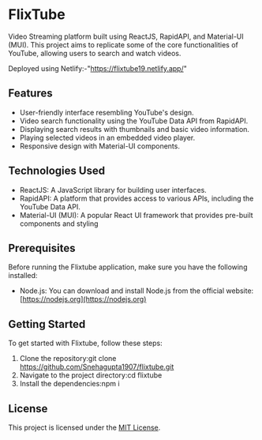 # FlixTube

Video Streaming platform built using ReactJS, RapidAPI, and Material-UI (MUI). This project aims to replicate some of the core functionalities of YouTube, allowing users to search and watch videos.

Deployed using Netlify:-"https://flixtube19.netlify.app/"

## Features

- User-friendly interface resembling YouTube's design.
- Video search functionality using the YouTube Data API from RapidAPI.
- Displaying search results with thumbnails and basic video information.
- Playing selected videos in an embedded video player.
- Responsive design with Material-UI components.

## Technologies Used

- ReactJS: A JavaScript library for building user interfaces.
- RapidAPI: A platform that provides access to various APIs, including the YouTube Data API.
- Material-UI (MUI): A popular React UI framework that provides pre-built components and styling
  
## Prerequisites

Before running the Flixtube application, make sure you have the following installed:

- Node.js: You can download and install Node.js from the official website: [https://nodejs.org](https://nodejs.org)

## Getting Started

To get started with Flixtube, follow these steps:

1. Clone the repository:git clone https://github.com/Snehagupta1907/flixtube.git
2. Navigate to the project directory:cd flixtube
3. Install the dependencies:npm i

## License

This project is licensed under the [MIT License](LICENSE).



